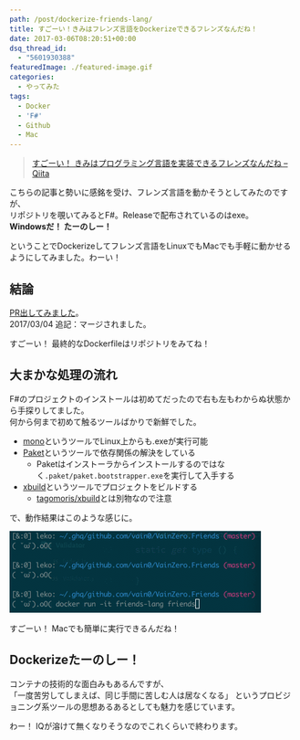 ```yaml
---
path: /post/dockerize-friends-lang/
title: すごーい！きみはフレンズ言語をDockerizeできるフレンズなんだね！
date: 2017-03-06T08:20:51+00:00
dsq_thread_id:
  - "5601930388"
featuredImage: ./featured-image.gif
categories:
  - やってみた
tags:
  - Docker
  - 'F#'
  - Github
  - Mac
---
```

> [すごーい！ きみはプログラミング言語を実装できるフレンズなんだね – Qiita](http://qiita.com/vain0/items/6d3b75f667d3ec7f1d2a)

こちらの記事と勢いに感銘を受け、フレンズ言語を動かそうとしてみたのですが、  
リポジトリを覗いてみるとF#。Releaseで配布されているのはexe。  
**Windowsだ！ たーのしー！**

ということでDockerizeしてフレンズ言語をLinuxでもMacでも手軽に動かせるようにしてみました。わーい！

<!--more-->

結論
----------------------------------------

[PR出してみました](https://github.com/vain0/VainZero.Friends/pull/1)。  
2017/03/04 追記：マージされました。

すごーい！ 最終的なDockerfileはリポジトリをみてね！

大まかな処理の流れ
----------------------------------------

F#のプロジェクトのインストールは初めてだったので右も左もわからぬ状態から手探りしてました。  
何から何まで初めて触るツールばかりで新鮮でした。

  * [mono](https://ja.wikipedia.org/wiki/Mono_(%E3%82%BD%E3%83%95%E3%83%88%E3%82%A6%E3%82%A7%E3%82%A2))というツールでLinux上からも.exeが実行可能
  * [Paket](https://fsprojects.github.io/Paket/)というツールで依存関係の解決をしている 
      * Paketはインストーラからインストールするのではなく`.paket/paket.bootstrapper.exe`を実行して入手する
  * [xbuild](http://www.mono-project.com/docs/tools+libraries/tools/xbuild/)というツールでプロジェクトをビルドする 
      * [tagomoris/xbuild](https://github.com/tagomoris/xbuild)とは別物なので注意

で、動作結果はこのような感じに。


![l3rEWRHgyB](./l3rEWRHgyB.gif)



すごーい！ Macでも簡単に実行できるんだね！

Dockerizeたーのしー！
----------------------------------------

コンテナの技術的な面白みもあるんですが、  
「一度苦労してしまえば、同じ手間に苦しむ人は居なくなる」 というプロビジョニング系ツールの思想あるあるとしても魅力を感じています。

わー！ IQが溶けて無くなりそうなのでこれくらいで終わります。
